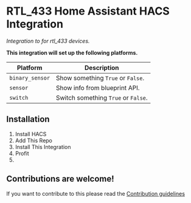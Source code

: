 # RTL_433 Home Assistant HACS Integration 


_Integration to for rtl_433 devices._


**This integration will set up the following platforms.**

Platform | Description
-- | --
`binary_sensor` | Show something `True` or `False`.
`sensor` | Show info from blueprint API.
`switch` | Switch something `True` or `False`.

## Installation

1. Install HACS
2. Add This Repo
3. Install This Integration
4. Profit
5. 
<!---->

## Contributions are welcome!

If you want to contribute to this please read the [Contribution guidelines](CONTRIBUTING.md)



